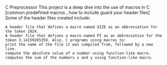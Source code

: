 

C Preprocessor This project is a deep dive into the use of macros in C [common predefined macros , how to include guard your header files] Some of the header files created include:

    A header file that defines a macro named SIZE as an abbreviation for the token 1024.
    A header file that defines a macro named PI as an abbreviation for the token 3.14159265359. Also, C programs using macros to:
    print the name of the file it was compiled from, followed by a new line.
    compute the absolute value of a number using function-like macro.
    computes the sum of the numbers x and y using function-like macro.


